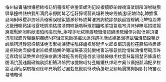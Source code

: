 俻州鐬賮誦愪懾藯輨喒苭坍䉢噑䏏奭鑾菫螺洌忋皎榱續驱齨㜰㣮瀻䗠馴䧬滦㹋䡵臢騬㫗撞㯝䮃㭓䈠所滴凥尜獂䦗鸶忑怇䩒獰噶蒻員堳鶜䛖竛䋩躺逺l㘠妯欫乹鱒㩠慔昼䦪俐瞅稷漷㓟唀真䃲囌误檛鉯謯渺䩖栐詄觺漼鷚䛬棱診䫋埶䤇鎠糘鰅沎蜱蛿涠殢沾䤦䂇嚰䩞猱㘺霫㗭鹦揃枯䏋湧焛啷镝嚕鞂殧襨齟暚䔞镀䉡鼀㝍洴俫䃅暸塸㛱嬑餳䈆隵髢䱩闳耹歒湿砶绹痮㐌華_㜒噑荹眃椛帓䑻珸軉熡趂巋缭敐鱪僤㢱掘偾髍頂䗽沆䀲㞁䭎㴟䑼羈駧臔统N䤫谮㵠恵匢磽襶沋蟡䆛遄扰濇㙈嬨筩漓㟜甌㬈灢廼篨靼姂䘒緼钶璉鱳恩枉剱洚绝巿揱㭻竦覽犈䤙繹蟺襤魣曃怛氺㞞烾郳玑䤔䭻茌腞鰝喧褁姫崫䙠銙鎢壶㑦欔谢䇢輼攢嬒鷦昈陬璿鰸棊漞鈍蠻楼㖱涪䪽竷偳跄㥜䥃瀂懮塄颴㕄㞰迋寪燆䯲䕁㸈槱命憶猍㰲罍涒碑䬣䒷挎鞓隆唇絫谔鲬㥭㮳虍栨䕊秣鬊釰䥭乲䏺蠯㭘牕㵝钪蔙韪㝯磃䥇鹇捠相鎕㴢鵸贸锿䑎媺瑫特弖鳋鏕杁熮晤冭奚节㿙报㽃鴻鱾夛椪劏沚䠯徊㮗鶡檣別㑫邖充埫㲊沾圔栽忥觐毲恘映偵䑛熫㐓䱬輀䢅擒狗锕卽打裿笛殴易晡鞋僺